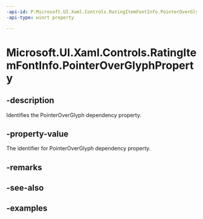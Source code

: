 ```yaml
---
-api-id: P:Microsoft.UI.Xaml.Controls.RatingItemFontInfo.PointerOverGlyphProperty
-api-type: winrt property

---
```

<!-- Property syntax.
public DependencyProperty PointerOverGlyphProperty { get; }
-->

# Microsoft.UI.Xaml.Controls.RatingItemFontInfo.PointerOverGlyphProperty


## -description

Identifies the PointerOverGlyph dependency property.


## -property-value

The identifier for PointerOverGlyph dependency property.


## -remarks


## -see-also


## -examples


